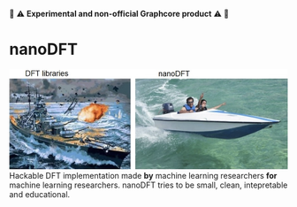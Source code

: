 :red_circle: :warning: **Experimental and non-official Graphcore product** :warning: :red_circle:

# nanoDFT 
<img src="nanodft.jpg" /> 
Hackable DFT implementation made <b>by</b> machine learning researchers <b>for</b> machine learning researchers. nanoDFT tries to be small, clean, intepretable and educational.